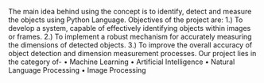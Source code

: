 The main idea behind using the concept is to identify, detect and measure the objects using Python Language. Objectives of the project are:
1.) To develop a system, capable of effectively identifying objects within images or frames.
2.) To implement a robust mechanism for accurately measuring the dimensions of detected objects.
3.) To improve the overall accuracy of object detection and dimension measurement processes.
Our project lies in the category of-
• Machine Learning
• Artificial Intelligence
• Natural Language Processing
• Image Processing
